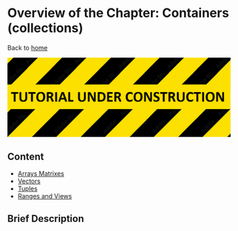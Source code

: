 # Overview of the Chapter: Containers (collections)

Back to [home](../readme.md)

![](../TutorialUnderConstruction.png)

## Content

* [Arrays Matrixes](Arrays_Matrixes.md)
* [Vectors](Vectors.md)
* [Tuples](Tuples.md)
* [Ranges and Views](Ranges_Views.md)

## Brief Description
